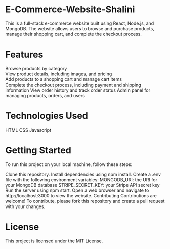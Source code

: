 # E-Commerce-Website-Shalini
This is a full-stack e-commerce website built using React, Node.js, and MongoDB. The website allows users to browse and purchase products, manage their shopping cart, and complete the checkout process.

# Features
Browse products by category  
View product details, including images, and pricing  
Add products to a shopping cart and manage cart items  
Complete the checkout process, including payment and shipping information
View order history and track order status
Admin panel for managing products, orders, and users
# Technologies Used
HTML
CSS
Javascript
# Getting Started
To run this project on your local machine, follow these steps:

Clone this repository.
Install dependencies using npm install.
Create a .env file with the following environment variables:
MONGODB_URI: the URI for your MongoDB database
STRIPE_SECRET_KEY: your Stripe API secret key
Run the server using npm start.
Open a web browser and navigate to http://localhost:3000 to view the website.
Contributing
Contributions are welcome! To contribute, please fork this repository and create a pull request with your changes.

# License
This project is licensed under the MIT License.
